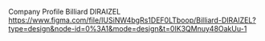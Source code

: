 Company Profile Billiard DIRAIZEL
https://www.figma.com/file/IUSiNW4bgRs1DEF0LTboop/Billiard-DIRAIZEL?type=design&node-id=0%3A1&mode=design&t=0IK3QMnuy48OakUu-1
